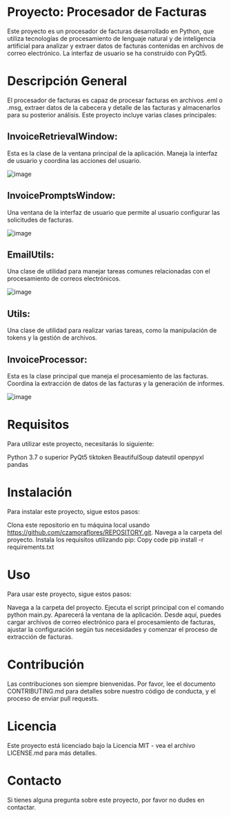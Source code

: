 # Proyecto: Procesador de Facturas
Este proyecto es un procesador de facturas desarrollado en Python, que utiliza tecnologías de procesamiento de lenguaje natural y de inteligencia artificial para analizar y extraer datos de facturas contenidas en archivos de correo electrónico. La interfaz de usuario se ha construido con PyQt5.

# Descripción General
El procesador de facturas es capaz de procesar facturas en archivos .eml o .msg, extraer datos de la cabecera y detalle de las facturas y almacenarlos para su posterior análisis. Este proyecto incluye varias clases principales:

## InvoiceRetrievalWindow: 
Esta es la clase de la ventana principal de la aplicación. Maneja la interfaz de usuario y coordina las acciones del usuario.

![image](https://github.com/czamoraflores/Invoice_processor/assets/103855330/870b6e11-e592-4134-b8e4-91b906d96c4e)

## InvoicePromptsWindow: 
Una ventana de la interfaz de usuario que permite al usuario configurar las solicitudes de facturas.

![image](https://github.com/czamoraflores/Invoice_processor/assets/103855330/a8f78c92-13ad-4a44-aadb-eb769e242083)

## EmailUtils: 
Una clase de utilidad para manejar tareas comunes relacionadas con el procesamiento de correos electrónicos.

![image](https://github.com/czamoraflores/Invoice_processor/assets/103855330/7483002f-3fcb-40a9-a454-7c808da6f2bb)

## Utils: 
Una clase de utilidad para realizar varias tareas, como la manipulación de tokens y la gestión de archivos.
## InvoiceProcessor: 
Esta es la clase principal que maneja el procesamiento de las facturas. Coordina la extracción de datos de las facturas y la generación de informes.

![image](https://github.com/czamoraflores/Invoice_processor/assets/103855330/6392e68a-7d9e-41e4-b78f-d11dbae242f9)

# Requisitos
Para utilizar este proyecto, necesitarás lo siguiente:

Python 3.7 o superior
PyQt5
tiktoken
BeautifulSoup
dateutil
openpyxl
pandas

# Instalación
Para instalar este proyecto, sigue estos pasos:

Clona este repositorio en tu máquina local usando https://github.com/czamoraflores/REPOSITORY.git.
Navega a la carpeta del proyecto.
Instala los requisitos utilizando pip:
Copy code
pip install -r requirements.txt

# Uso
Para usar este proyecto, sigue estos pasos:

Navega a la carpeta del proyecto.
Ejecuta el script principal con el comando python main.py.
Aparecerá la ventana de la aplicación. Desde aquí, puedes cargar archivos de correo electrónico para el procesamiento de facturas, ajustar la configuración según tus necesidades y comenzar el proceso de extracción de facturas.

# Contribución
Las contribuciones son siempre bienvenidas. Por favor, lee el documento CONTRIBUTING.md para detalles sobre nuestro código de conducta, y el proceso de enviar pull requests.

# Licencia
Este proyecto está licenciado bajo la Licencia MIT - vea el archivo LICENSE.md para más detalles.

# Contacto
Si tienes alguna pregunta sobre este proyecto, por favor no dudes en contactar.
